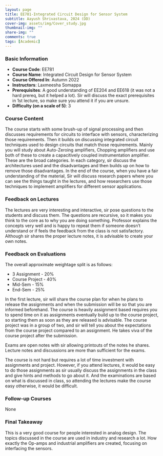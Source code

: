 ```yaml
---
layout: page
title: EE781-Integrated Circuit Design for Sensor System
subtitle: Aayush Shrivastava, 2024 (DD)
cover-img: assets/img/Cover_study.jpg
thumbnail-img: ""
share-img: ""
comments: true
tags: [Academic]
---
```


### Basic Information

- **Course Code**: EE781
- **Course Name**: Integrated Circuit Design for Sensor System
- **Course Offered In**: Autumn 2022
- **Instructors**: Laxmeesha Somappa
- **Prerequisites**: A good understanding of EE204 and EE618 (it was not a hard prereq, but it helped a lot). Sir will discuss the exact prerequisites in 1st lecture, so make sure you attend it if you are unsure.
- **Difficulty (on a scale of 5)**: 3

### Course Content


The course starts with some brush-up of signal processing and then discusses requirements for circuits to interface with sensors, characterizing those requirements. Then it builds on discussing integrated circuit techniques used to design circuits that match those requirements. Mainly you will study about Auto-Zeroing amplifiers, Chopping amplifiers and use both of these to create a capacitively coupled instrumentation amplifier. These are the broad categories. In each category, sir discuss the architectures used and the disadvantages and then builds up on how to remove those disadvantages. In the end of the course, when you have a fair understanding of the material, Sir will discuss research papers where you can see the things taught in the lectures, and how researchers use those techniques to implement amplifiers for different sensor applications.
### Feedback on Lectures


The lectures are very interesting and interactive, sir pose questions to the students and discuss them. The questions are recursive, so it makes you think to the core as to why you are doing something. Professor explains the concepts very well and is happy to repeat them if someone doesn’t understand or if feels the feedback from the class is not satisfactory. Although sir shares the proper lecture notes, it is advisable to create your own notes.
### Feedback on Evaluations


The overall approximate weightage split is as follows:
- 3 Assignment - 20%
- Course Project - 40%
- Mid-Sem - 15%
- End-Sem - 25%

In the first lecture, sir will share the course plan for when he plans to release the assignments and when the submission will be so that you are informed beforehand. The course is heavily assignment based requires you to spend time on it as assignments eventually build up to the course project, so starting them as soon as they are released is advisable.
The course project was in a group of two, and sir will tell you about the expectations from the course project compared to an assignment. He takes viva of the course project after the submission.

Exams are open notes with sir allowing printouts of the notes he shares. Lecture notes and discussions are more than sufficient for the exams.

The course is not hard but requires a lot of time investment with assignments and project. However, if you attend lectures, it would be easy to do those assignments as sir usually discuss the assignments in the class and give hints and methods to go about it. And the examinations are based on what is discussed in class, so attending the lectures make the course easy otherwise, it would be difficult.
### Follow-up Courses


None
### Final Takeaway


This is a very good course for people interested in analog design. The topics discussed in the course are used in industry and research a lot. How exactly the Op-amps and industrial amplifiers are created, focusing on interfacing the sensors.